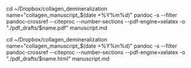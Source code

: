 <!-- copy and paste this into the terminal to compile to a PDF -->
cd ~/Dropbox/collagen_demineralization
name="collagen_manuscript_$(date +%Y%m%d)"
pandoc -s --filter pandoc-crossref --citeproc --number-sections --pdf-engine=xelatex -o "./pdf_drafts/$name.pdf" manuscript.md


<!-- copy and paste this into the terminal to compile to a HTML file -->
cd ~/Dropbox/collagen_demineralization
name="collagen_manuscript_$(date +%Y%m%d)"
pandoc -s --filter pandoc-crossref --citeproc --number-sections --pdf-engine=xelatex -o "./pdf_drafts/$name.html" manuscript.md

